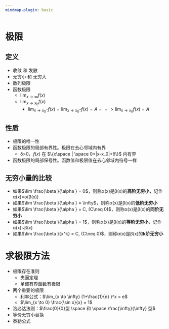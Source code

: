 ```yaml
---
mindmap-plugin: basic
---
```

# 极限
## 定义
- 收敛 和 发散
- 无穷小 和 无穷大
- 数列极限
- 函数极限
	- $\lim_{x \to \infty} f(x)$
	- $\lim_{x \to x_0} f(x)$ 
		- $\lim_{x \to x_0^-} f(x) = \lim_{x \to x_0^+} f(x) = A  ==> \lim_{x \to x_0} f(x) = A$

## 性质
- 极限的唯一性
- 函数极限的局部有界性。极限在去心邻域内有界
	- δ>0，$f(x)$ 在 $\{x\space  | \space 0<|x-x_0|<δ\}$ 内有界
- 函数极限的局部保号性。函数值和极限值在去心邻域内符号一样

## 无穷小量的比较
- 如果$\lim  \frac{\beta }{\alpha } = 0$，则称α(x)是β(x)的**高阶无穷小**，记作α(x)=o(β(x))
- 如果$\lim  \frac{\beta }{\alpha } = \infty$，则称α(x)是β(x)的**低阶无穷小**
- 如果$\lim  \frac{\beta }{\alpha } = C, (C\neq  0)$，则称α(x)是β(x)的**同阶无穷小**
- 如果$\lim  \frac{\beta }{\alpha } = 1$，则称α(x)是β(x)的**等阶无穷小**，记作α(x)~β(x)
- 如果$\lim  \frac{\beta }{x^k} = C, (C\neq  0)$，则称α(x)是β(x)的**k阶无穷小**

# 求极限方法
- 极限存在准则
	- 夹逼定理
	- 单调有界函数有极限
- 两个重要的极限
	- 利率公式：$\lim_{x \to \infty} (1+\frac{1}{n}  )^x = e$
	- $\lim_{x \to 0} \frac{\sin x}{x} = 1$
- 洛必达法则：$\frac{0}{0}型 \space 和 \space \frac{\infty}{\infty} 型$
- 等价无穷小替换
- 泰勒公式